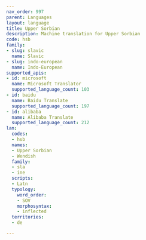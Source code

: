 ```yaml
---
nav_order: 997
parent: Languages
layout: language
title: Upper Sorbian
description: Machine translation for Upper Sorbian
code: hsb
family:
- slug: slavic
  name: Slavic
- slug: indo-european
  name: Indo-European
supported_apis:
- id: microsoft
  name: Microsoft Translator
  supported_language_count: 103
- id: baidu
  name: Baidu Translate
  supported_language_count: 197
- id: alibaba
  name: Alibaba Translate
  supported_language_count: 212
lan:
  codes:
  - hsb
  names:
  - Upper Sorbian
  - Wendish
  family:
  - sla
  - ine
  scripts:
  - Latn
  typology:
    word_order:
    - SOV
    morphosyntax:
    - inflected
  territories:
  - de

---
```


